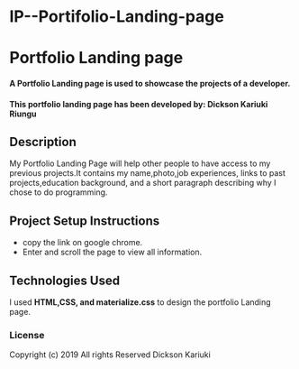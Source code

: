 # IP--Portifolio-Landing-page
# Portfolio Landing page

#### A Portfolio Landing page is used to showcase the projects of a developer.

#### This portfolio landing page has been developed by: **Dickson Kariuki Riungu**

## Description

My Portfolio Landing Page will help other people to have access to my previous projects.It contains my name,photo,job experiences, links to past projects,education background, and a short paragraph describing why I chose to do programming.

## Project Setup Instructions

- copy the link on google chrome.
- Enter and scroll the page to view all information.

## Technologies Used

I used **HTML,CSS, and materialize.css** to design the portfolio Landing page.

### License

Copyright (c) 2019 All rights Reserved Dickson Kariuki
